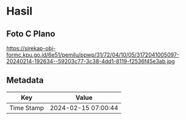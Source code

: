 # Hasil

## Foto C Plano

https://sirekap-obj-formc.kpu.go.id/6e51/pemilu/ppwp/31/72/04/10/05/3172041005097-20240214-192634--59203c77-3c38-4dd1-8119-f2536f45e3ab.jpg


## Metadata

| Key        | Value               |
| ---------- | ------------------- |
| Time Stamp | 2024-02-15 07:00:44 |




